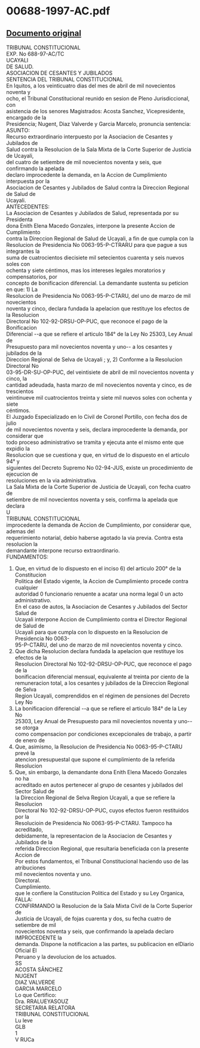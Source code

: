 
00688-1997-AC.pdf
=================
  
[Documento original](https://tc.gob.pe/jurisprudencia/1998/00688-1997-AC.pdf)  
---  
TRIBUNAL CONSTITUCIONAL  
EXP. No 688-97-AC/TC  
UCAYALI  
DE SALUD.  
ASOCIACION DE CESANTES Y JUBILADOS  
SENTENCIA DEL TRIBUNAL CONSTITUCIONAL  
En Iquitos, a los veinticuatro dias del mes de abril de mil novecientos noventa y  
ocho, el Tribunal Constitucional reunido en sesion de Pleno Jurisdiccional, con  
asistencia de los senores Magistrados: Acosta Sanchez, Vicepresidente, encargado de la  
Presidencia; Nugent, Diaz Valverde y Garcia Marcelo, pronuncia sentencia:  
ASUNTO:  
Recurso extraordinario interpuesto por la Asociacion de Cesantes y Jubilados de  
Salud contra la Resolucion de la Sala Mixta de la Corte Superior de Justicia de Ucayali,  
del cuatro de setiembre de mil novecientos noventa y seis, que confirmando la apelada  
declaro improcedente la demanda, en la Accion de Cumplimiento interpuesta por la  
Asociacion de Cesantes y Jubilados de Salud contra la Direccion Regional de Salud de  
Ucayali.  
ANTECEDENTES:  
La Asociacion de Cesantes y Jubilados de Salud, representada por su Presidenta  
dona Enith Elena Macedo Gonzales, interpone la presente Accion de Cumplimiento  
contra la Direccion Regional de Salud de Ucayali, a fin de que cumpla con la  
Resolucion de Presidencia No 0063-95-P-CTRARU para que pague a sus integrantes la  
suma de cuatrocientos diecisiete mil setecientos cuarenta y seis nuevos soles con  
ochenta y siete céntimos, mas los intereses legales moratorios y compensatorios, por  
concepto de bonificacion diferencial. La demandante sustenta su peticion en que: 1) La  
Resolucion de Presidencia No 0063-95-P-CTARU, del uno de marzo de mil novecientos  
noventa y cinco, declara fundada la apelacion que restituye los efectos de la Resolucion  
Directoral No 102-92-DRSU-OP-PUC, que reconoce el pago de la Bonificacion  
Diferencial --a que se refiere el articulo 184° de la Ley No 25303, Ley Anual de  
Presupuesto para mil novecientos noventa y uno-- a los cesantes y jubilados de la  
Direccion Regional de Selva de Ucayali ; y, 2) Conforme a la Resolucion Directoral No  
03-95-DR-SU-OP-PUC, del veintisiete de abril de mil novecientos noventa y cinco, la  
cantidad adeudada, hasta marzo de mil novecientos noventa y cinco, es de trescientos  
veintinueve mil cuatrocientos treinta y siete mil nuevos soles con ochenta y siete  
céntimos.  
El Juzgado Especializado en lo Civil de Coronel Portillo, con fecha dos de julio  
de mil novecientos noventa y seis, declara improcedente la demanda, por considerar que  
todo proceso administrativo se tramita y ejecuta ante el mismo ente que expidio la  
Resolucion que se cuestiona y que, en virtud de lo dispuesto en el articulo 94° y  
siguientes del Decreto Supremo No 02-94-JUS, existe un procedimiento de ejecucion de  
resoluciones en la via administrativa.  
La Sala Mixta de la Corte Superior de Justicia de Ucayali, con fecha cuatro de  
setiembre de mil novecientos noventa y seis, confirma la apelada que declara  
U  
TRIBUNAL CONSTITUCIONAL  
improcedente la demanda de Accion de Cumplimiento, por considerar que, ademas del  
requerimiento notarial, debio haberse agotado la via previa. Contra esta resolucion la  
demandante interpone recurso extraordinario.  
FUNDAMENTOS:  
1. Que, en virtud de lo dispuesto en el inciso 6) del articulo 200° de la Constitucion  
Politica del Estado vigente, la Accion de Cumplimiento procede contra cualquier  
autoridad 0 funcionario renuente a acatar una norma legal 0 un acto administrativo.  
En el caso de autos, la Asociacion de Cesantes y Jubilados del Sector Salud de  
Ucayali interpone Accion de Cumplimiento contra el Director Regional de Salud de  
Ucayali para que cumpla con lo dispuesto en la Resolucion de Presidencia No 0063-  
95-P-CTARU, del uno de marzo de mil novecientos noventa y cinco.  
2. Que dicha Resolucion declara fundada la apelacion que restituye los efectos de la  
Resolucion Directoral No 102-92-DRSU-OP-PUC, que reconoce el pago de la  
bonificacion diferencial mensual, equivalente al treinta por ciento de la  
remuneracion total, a los cesantes y jubilados de la Direccion Regional de Selva  
Region Ucayali, comprendidos en el régimen de pensiones del Decreto Ley No  
20530. La bonificacion diferencial --a que se refiere el articulo 184° de la Ley No  
25303, Ley Anual de Presupuesto para mil novecientos noventa y uno-- se otorga  
como compensacion por condiciones excepcionales de trabajo, a partir de enero de  
3. Que, asimismo, la Resolucion de Presidencia No 0063-95-P-CTARU prevé la  
atencion presupuestal que supone el cumplimiento de la referida Resolucion  
4. Que, sin embargo, la demandante dona Enith Elena Macedo Gonzales no ha  
acreditado en autos pertenecer al grupo de cesantes y jubilados del Sector Salud de  
la Direccion Regional de Selva Region Ucayali, a que se refiere la Resolucion  
Directoral No 102-92-DRSU-OP-PUC, cuyos efectos fueron restituidos por la  
Resolucioin de Presidencia No 0063-95-P-CTARU. Tampoco ha acreditado,  
debidamente, la representacion de la Asociacion de Cesantes y Jubilados de la  
referida Direccion Regional, que resultaria beneficiada con la presente Accion de  
Por estos fundamentos, el Tribunal Constitucional haciendo uso de las atribuciones  
mil novecientos noventa y uno.  
Directoral.  
Cumplimiento.  
que le confiere la Constitucion Politica del Estado y su Ley Organica,  
FALLA:  
CONFIRMANDO la Resolucion de la Sala Mixta Civil de la Corte Superior de  
Justicia de Ucayali, de fojas cuarenta y dos, su fecha cuatro de setiembre de mil  
novecientos noventa y seis, que confirmando la apelada declaro IMPROCEDENTE la  
demanda. Dispone la notificacion a las partes, su publicacion en elDiario Oficial El  
Peruano y la devolucion de los actuados.  
SS  
ACOSTA SÂNCHEZ  
NUGENT  
DIAZ VALVERDE  
GARCIA MARCELO  
Lo que Certifico:  
Dra. RRALUEYASOUZ  
SECRETARIA  RELATORA  
TRIBUNAL CONSTITUCIONAL  
Lu leve  
GLB  
1  
V RUCa
